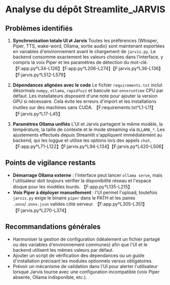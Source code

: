 # Analyse du dépôt Streamlite_JARVIS

## Problèmes identifiés

1. **Synchronisation totale UI ⇄ Jarvis**
   Toutes les préférences (Whisper, Piper, TTS, wake-word, Ollama, sortie audio) sont maintenant exportées en variables d'environnement avant le chargement de `jarvis.py`. Le backend consomme exactement les valeurs choisies dans l'interface, y compris la voix Piper et les paramètres de détection du mot-clé. 【F:app.py†L34-L126】【F:app.py†L206-L274】【F:jarvis.py†L36-L136】【F:jarvis.py†L512-L579】

2. **Dépendances alignées avec le code**
   Le fichier `requirements.txt` inclut désormais `numpy`, `ollama`, `rapidfuzz` et bascule sur `onnxruntime` CPU par défaut. Les installateurs disposent d'une note pour ajouter la version GPU si nécessaire. Cela évite les erreurs d'import et les installations inutiles sur des machines sans CUDA. 【F:requirements.txt†L1-L11】【F:jarvis.py†L17-L45】

3. **Paramètres Ollama unifiés**
   L'UI et Jarvis partagent le même modèle, la température, la taille de contexte et le mode streaming via `OLLAMA_*`. Les ajustements effectués depuis Streamlit s'appliquent immédiatement au backend, qui les loggue et utilise les options lors des appels `chat`. 【F:app.py†L71-L122】【F:jarvis.py†L94-L134】【F:jarvis.py†L420-L506】

## Points de vigilance restants

- **Démarrage Ollama externe** : l'interface peut lancer `ollama serve`, mais l'utilisateur doit toujours vérifier la disponibilité réseau et l'espace disque pour les modèles lourds. 【F:app.py†L135-L215】
- **Voix Piper à déployer manuellement** : l'UI permet l'upload, toutefois `jarvis.py` exige le binaire `piper` dans le PATH et les paires `.onnx`/`.onnx.json` valides côté serveur. 【F:app.py†L305-L351】【F:jarvis.py†L270-L374】

## Recommandations générales

- Harmoniser la gestion de configuration (idéalement un fichier partagé ou des variables d'environnement communes) afin que l'UI et le backend utilisent les mêmes valeurs par défaut.
- Ajouter un script de vérification des dépendances ou un guide d'installation précisant les modules optionnels versus obligatoires.
- Prévoir un mécanisme de validation dans l'UI pour alerter l'utilisateur lorsque Jarvis tourne avec une configuration incompatible (voix Piper absente, Ollama indisponible, etc.).
